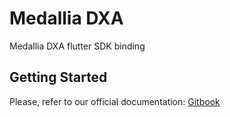 # Medallia DXA

Medallia DXA flutter SDK binding

## Getting Started

Please, refer to our official documentation:
[Gitbook](https://decibel-documentation.gitbook.io/decibelsdk/flutter/changelog)

